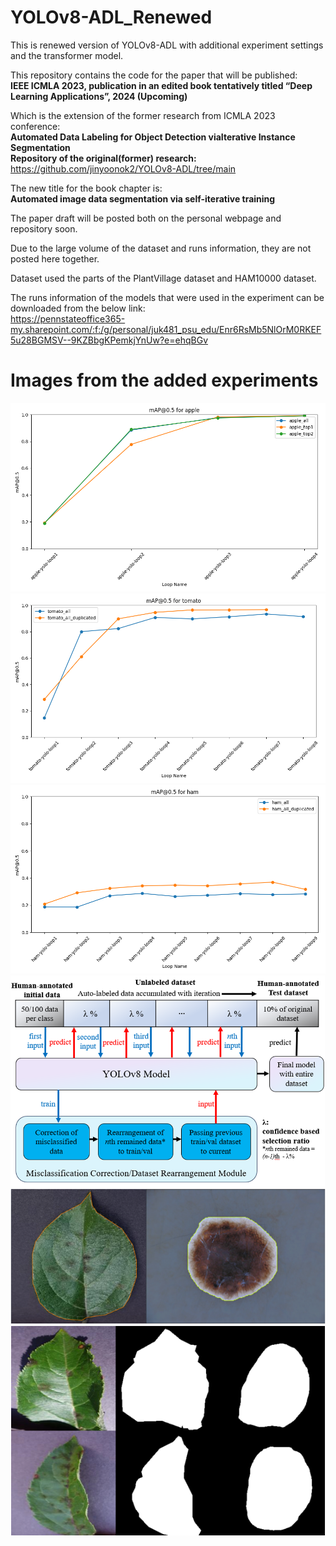 # YOLOv8-ADL_Renewed
This is renewed version of YOLOv8-ADL with additional experiment settings and the transformer model.  

This repository contains the code for the paper that will be published:  
**IEEE ICMLA 2023, publication in an edited book tentatively titled “Deep Learning Applications”, 2024 (Upcoming)**  

Which is the extension of the former research from ICMLA 2023 conference:  
**Automated Data Labeling for Object Detection viaIterative Instance Segmentation**  
**Repository of the original(former) research:**  
https://github.com/jinyoonok2/YOLOv8-ADL/tree/main

The new title for the book chapter is:  
**Automated image data segmentation via self-iterative training**

The paper draft will be posted both on the personal webpage and repository soon.

Due to the large volume of the dataset and runs information, they are not posted here together.

Dataset used the parts of the PlantVillage dataset and HAM10000 dataset.

The runs information of the models that were used in the experiment can be downloaded from the below link:  
https://pennstateoffice365-my.sharepoint.com/:f:/g/personal/juk481_psu_edu/Enr6RsMb5NlOrM0RKEF5u28BGMSV--9KZBbgKPemkjYnUw?e=ehqBGv

# Images from the added experiments

![Description of Image1](images/Fig-Apple-min.png)
![Description of Image1](images/Fig-Tomato-min.png)
![Description of Image1](images/Fig-Ham-min.png)
![Description of Image1](images/Fig-model.png)
![Description of Image1](images/Fig-mold-leaf-sample.png)
![Description of Image1](images/transformer_result_sample.png)
